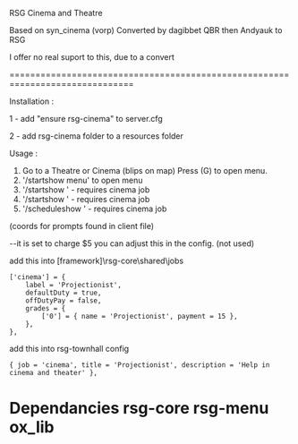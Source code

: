 RSG Cinema and Theatre

Based on syn_cinema (vorp)
Converted by dagibbet QBR then Andyauk to RSG

I offer no real suport to this, due to a convert

==============================================================================

Installation :

1 - add "ensure rsg-cinema" to server.cfg

2 - add rsg-cinema folder to a resources folder

Usage :

1. Go to a Theatre or Cinema (blips on map) Press (G) to open menu.
2. '/startshow menu' to open menu
3. '/startshow <show>' - requires cinema job
4. '/startshow <show> <town>' - requires cinema job
5. '/scheduleshow <show> <hour> <month> <day>' - requires cinema job

(coords for prompts found in client file)

--it is set to charge $5 you can adjust this in the config. (not used)

add this into [framework]\rsg-core\shared\jobs

    ['cinema'] = {
        label = 'Projectionist',
        defaultDuty = true,
        offDutyPay = false,
        grades = {
            ['0'] = { name = 'Projectionist', payment = 15 },
        },
    },

add this into rsg-townhall config

    { job = 'cinema', title = 'Projectionist', description = 'Help in cinema and theater' },

Dependancies
  rsg-core
  rsg-menu
  ox_lib
  =============================================================================
